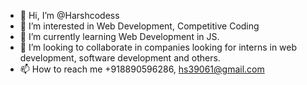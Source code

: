- 👋 Hi, I’m @Harshcodess
- 👀 I’m interested in Web Development, Competitive Coding 
- 🌱 I’m currently learning Web Development in JS.
- 💞️ I’m looking to collaborate in companies looking for interns in web development, software development and others.
- 📫 How to reach me +918890596286, hs39061@gmail.com

<!---
Harshcodess/Harshcodess is a ✨ special ✨ repository because its `README.md` (this file) appears on your GitHub profile.
You can click the Preview link to take a look at your changes.
--->
